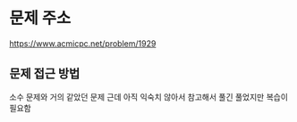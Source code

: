 # 문제 주소 
https://www.acmicpc.net/problem/1929

## 문제 접근 방법 
소수 문제와 거의 같았던 문제 근데 아직 익숙치 않아서 참고해서 풀긴 풀었지만 복습이 필요함 